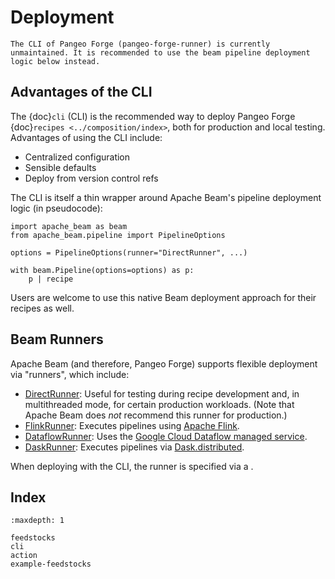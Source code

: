 # Deployment

```{warning}
The CLI of Pangeo Forge (pangeo-forge-runner) is currently unmaintained. It is recommended to use the beam pipeline deployment logic below instead.
```

## Advantages of the CLI

The {doc}`cli` (CLI) is the recommended way to deploy Pangeo Forge {doc}`recipes <../composition/index>`,
both for production and local testing. Advantages of using the CLI include:

- Centralized configuration
- Sensible defaults
- Deploy from version control refs

The CLI is itself a thin wrapper around Apache Beam's pipeline deployment logic (in pseudocode):

```{code-block} python
import apache_beam as beam
from apache_beam.pipeline import PipelineOptions

options = PipelineOptions(runner="DirectRunner", ...)

with beam.Pipeline(options=options) as p:
    p | recipe
```

Users are welcome to use this native Beam deployment approach for their recipes as well.

## Beam Runners

Apache Beam (and therefore, Pangeo Forge) supports flexible deployment via "runners",
which include:

- [DirectRunner](https://beam.apache.org/documentation/runners/direct/):
  Useful for testing during recipe development and, in multithreaded mode, for certain production workloads.
  (Note that Apache Beam does _not_ recommend this runner for production.)
- [FlinkRunner](https://beam.apache.org/documentation/runners/flink/):
  Executes pipelines using [Apache Flink](https://flink.apache.org/).
- [DataflowRunner](https://beam.apache.org/documentation/runners/dataflow/):
  Uses the [Google Cloud Dataflow managed service](https://cloud.google.com/dataflow/service/dataflow-service-desc).
- [DaskRunner](https://beam.apache.org/releases/pydoc/current/apache_beam.runners.dask.dask_runner.html):
  Executes pipelines via [Dask.distributed](https://distributed.dask.org/en/stable/).

When deploying with the CLI, the runner is specified via a [](cli.md#configuration-file).

## Index

```{toctree}
:maxdepth: 1

feedstocks
cli
action
example-feedstocks
```
